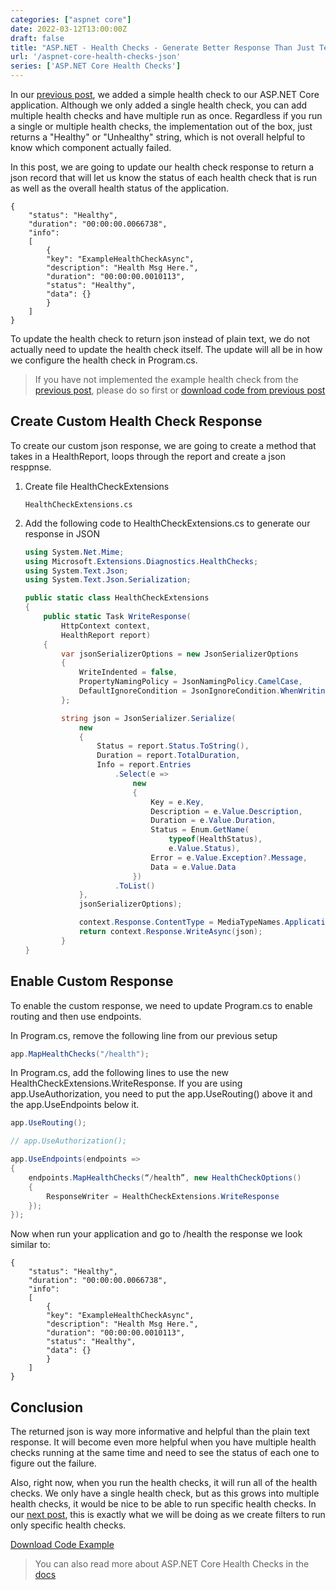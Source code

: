 ```yaml
---
categories: ["aspnet core"]
date: 2022-03-12T13:00:00Z
draft: false
title: "ASP.NET - Health Checks - Generate Better Response Than Just Text"
url: '/aspnet-core-health-checks-json'
series: ['ASP.NET Core Health Checks']
---
```


In our [previous post](/aspnet-core-health-checks), we added a simple health check to our ASP.NET Core application. Although we only added a single health check, you can add multiple health checks and have multiple run as once.  Regardless if you run a single or multiple health checks, the implementation out of the box, just returns a "Healthy" or "Unhealthy" string, which is not overall helpful to know which component actually failed.

In this post, we are going to update our health check response to return a json record that will let us know the status of each health check that is run as well as the overall health status of the application.

<!-- markdownlint-disable-next-line MD040 -->
```
{
    "status": "Healthy",
    "duration": "00:00:00.0066738",
    "info":
    [
        {
        "key": "ExampleHealthCheckAsync",
        "description": "Health Msg Here.",
        "duration": "00:00:00.0010113",
        "status": "Healthy",
        "data": {}
        }
    ]
}
```

<!--more-->

To update the health check to return json instead of plain text, we do not actually need to update the health check itself. The update will all be in how we configure the health check in Program.cs.

> If you have not implemented the example health check from the [previous post](/aspnet-core-health-checks), please do so first or [download code from previous post](https://github.com/digitaldrummerj/aspnet-core-health-checks-example/tree/feature/1-plain-text-response)

## Create Custom Health Check Response

To create our custom json response, we are going to create a method that takes in a HealthReport, loops through the report and create a json resppnse.

1. Create file HealthCheckExtensions

    ```text
    HealthCheckExtensions.cs
    ```

1. Add the following code to HealthCheckExtensions.cs to generate our response in JSON

    ```csharp {linenos=true, hl_lines=["20-38"]}
    using System.Net.Mime;
    using Microsoft.Extensions.Diagnostics.HealthChecks;
    using System.Text.Json;
    using System.Text.Json.Serialization;

    public static class HealthCheckExtensions
    {
        public static Task WriteResponse(
            HttpContext context,
            HealthReport report)
        {
            var jsonSerializerOptions = new JsonSerializerOptions
            {
                WriteIndented = false,
                PropertyNamingPolicy = JsonNamingPolicy.CamelCase,
                DefaultIgnoreCondition = JsonIgnoreCondition.WhenWritingNull
            };

            string json = JsonSerializer.Serialize(
                new
                {
                    Status = report.Status.ToString(),
                    Duration = report.TotalDuration,
                    Info = report.Entries
                        .Select(e =>
                            new
                            {
                                Key = e.Key,
                                Description = e.Value.Description,
                                Duration = e.Value.Duration,
                                Status = Enum.GetName(
                                    typeof(HealthStatus),
                                    e.Value.Status),
                                Error = e.Value.Exception?.Message,
                                Data = e.Value.Data
                            })
                        .ToList()
                },
                jsonSerializerOptions);

                context.Response.ContentType = MediaTypeNames.Application.Json;
                return context.Response.WriteAsync(json);
            }
    }
    ```

## Enable Custom Response

To enable the custom response, we need to update Program.cs to enable routing and then use endpoints.

In Program.cs, remove the following line from our previous setup

```csharp
app.MapHealthChecks("/health");
```

In Program.cs, add the following lines to use the new HealthCheckExtensions.WriteResponse.  If you are using app.UseAuthorization, you need to put the app.UseRouting() above it and the app.UseEndpoints below it.

```csharp
app.UseRouting();

// app.UseAuthorization();

app.UseEndpoints(endpoints =>
{
    endpoints.MapHealthChecks(“/health”, new HealthCheckOptions()
    {
        ResponseWriter = HealthCheckExtensions.WriteResponse
    });
});
```

Now when run your application and go to /health the response we look similar to:

<!-- markdownlint-disable-next-line MD040 -->
```
{
    "status": "Healthy",
    "duration": "00:00:00.0066738",
    "info":
    [
        {
        "key": "ExampleHealthCheckAsync",
        "description": "Health Msg Here.",
        "duration": "00:00:00.0010113",
        "status": "Healthy",
        "data": {}
        }
    ]
}
```

## Conclusion

The returned json is way more informative and helpful than the plain text response.  It will become even more helpful when you have multiple health checks running at the same time and need to see the status of each one to figure out the failure.

Also, right now, when you run the health checks, it will run all of the health checks.  We only have a single health check, but as this grows into multiple health checks, it would be nice to be able to run specific health checks.  In our [next post](/aspnet-health-checks-filters), this is exactly what we will be doing as we create filters to run only specific health checks.

[Download Code Example](https://github.com/digitaldrummerj/aspnet-core-health-checks-example/tree/feature/2-json-response)

> You can also read more about ASP.NET Core Health Checks in the [docs](https://docs.microsoft.com/en-us/aspnet/core/host-and-deploy/health-checks)
